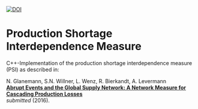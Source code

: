 [![DOI](https://img.shields.io/badge/DOI-10.5281%2Fzenodo.832462-blue.svg)](http://dx.doi.org/10.5281/zenodo.832462)


# Production Shortage Interdependence Measure

C++-Implementation of the production shortage interdependence measure (PSI) as described in:

N. Glanemann, S.N. Willner, L. Wenz, R. Bierkandt, A. Levermann  
**[Abrupt Events and the Global Supply Network: A Network Measure for Cascading Production Losses](http://www.pik-potsdam.de/~anders/publications/glanemann_willner16.pdf)**  
*submitted* (2016).
